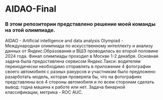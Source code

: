 # AIDAO-Final
### В этом репозитории представлено решение моей команды на этой олимпиаде.
AIDAO - Artificial intelligence and data analysis Olympiad - Международная олимпиада по искусственному интеллекту и анализу данных 
от Яндекс.Образования и ВШЭ проводилась во второй половине 2024 года. Финал олимпиады проходил в Москве 1-2 декабря. Основная задача была предоставлена сервисом 
Яндекс.Такси: водителям переиодически необходимо отправлять в приложение 4 фотографии своего автомобиля с разных ракурсов и участникам
было предложено разарботать модель, которая проверяла бы, что на фотографиях представлены все 4 стороны автомобиля и по всем сторонам 
сделать вывод: годна машина к работе или нет. Задача бинарной классификации, метрика - ROC AUC.

